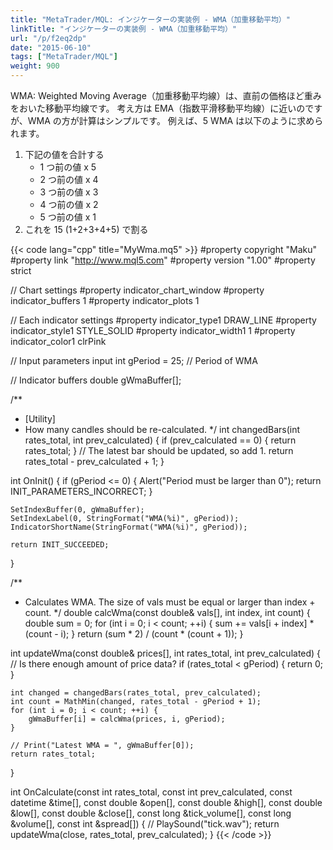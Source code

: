 ```yaml
---
title: "MetaTrader/MQL: インジケーターの実装例 - WMA（加重移動平均）"
linkTitle: "インジケーターの実装例 - WMA（加重移動平均）"
url: "/p/f2eq2dp"
date: "2015-06-10"
tags: ["MetaTrader/MQL"]
weight: 900
---
```


WMA: Weighted Moving Average（加重移動平均線）は、直前の価格ほど重みをおいた移動平均線です。
考え方は EMA（指数平滑移動平均線）に近いのですが、WMA の方が計算はシンプルです。
例えば、5 WMA は以下のように求められます。

1. 下記の値を合計する
    - 1 つ前の値 x 5
    - 2 つ前の値 x 4
    - 3 つ前の値 x 3
    - 4 つ前の値 x 2
    - 5 つ前の値 x 1
2. これを 15 (1+2+3+4+5) で割る

{{< code lang="cpp" title="MyWma.mq5" >}}
#property copyright "Maku"
#property link      "http://www.mql5.com"
#property version   "1.00"
#property strict

// Chart settings
#property indicator_chart_window
#property indicator_buffers 1
#property indicator_plots 1

// Each indicator settings
#property indicator_type1 DRAW_LINE
#property indicator_style1 STYLE_SOLID
#property indicator_width1 1
#property indicator_color1 clrPink

// Input parameters
input int gPeriod = 25;  // Period of WMA

// Indicator buffers
double gWmaBuffer[];

/**
 * [Utility]
 * How many candles should be re-calculated.
 */
int changedBars(int rates_total, int prev_calculated) {
    if (prev_calculated == 0) {
        return rates_total;
    }
    // The latest bar should be updated, so add 1.
    return rates_total - prev_calculated + 1;
}

int OnInit() {
    if (gPeriod <= 0) {
        Alert("Period must be larger than 0");
        return INIT_PARAMETERS_INCORRECT;
    }

    SetIndexBuffer(0, gWmaBuffer);
    SetIndexLabel(0, StringFormat("WMA(%i)", gPeriod));
    IndicatorShortName(StringFormat("WMA(%i)", gPeriod));

    return INIT_SUCCEEDED;
}

/**
 * Calculates WMA. The size of vals must be equal or larger than index + count.
 */
double calcWma(const double& vals[], int index, int count) {
    double sum = 0;
    for (int i = 0; i < count; ++i) {
        sum += vals[i + index] * (count - i);
    }
    return (sum * 2) / (count * (count + 1));
}

int updateWma(const double& prices[], int rates_total, int prev_calculated) {
    // Is there enough amount of price data?
    if (rates_total < gPeriod) {
        return 0;
    }

    int changed = changedBars(rates_total, prev_calculated);
    int count = MathMin(changed, rates_total - gPeriod + 1);
    for (int i = 0; i < count; ++i) {
        gWmaBuffer[i] = calcWma(prices, i, gPeriod);
    }

    // Print("Latest WMA = ", gWmaBuffer[0]);
    return rates_total;
}

int OnCalculate(const int rates_total,
                const int prev_calculated,
                const datetime &time[],
                const double &open[],
                const double &high[],
                const double &low[],
                const double &close[],
                const long &tick_volume[],
                const long &volume[],
                const int &spread[]) {
    // PlaySound("tick.wav");
    return updateWma(close, rates_total, prev_calculated);
}
{{< /code >}}

